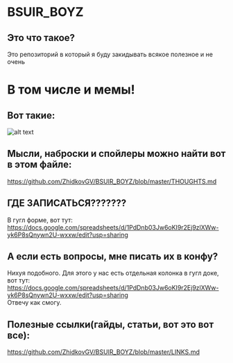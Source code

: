 # BSUIR_BOYZ
## Это что такое?<br>  
Это репозиторий в который я буду закидывать всякое полезное и не очень <br>
# В том числе и мемы!<br>
## Вот такие:  <br>
![alt text](http://varabei.com/bsuir-tech-week/images/iceberg_2.jpg) 
## Мысли, наброски и спойлеры можно найти вот в этом файле:<br>
  https://github.com/ZhidkovGV/BSUIR_BOYZ/blob/master/THOUGHTS.md
## ГДЕ ЗАПИСАТЬСЯ??????? <br>
  В гугл форме, вот тут: <br>
  https://docs.google.com/spreadsheets/d/1PdDnb03Jw6oKI9r2Ej9zlXWw-yk6P8sQnywn2U-wxxw/edit?usp=sharing <br>
## А если есть вопросы, мне писать их в конфу?<br>
Нихуя подобного. Для этого у нас есть отдeльная колонка в гугл доке, вот тут:<br>
https://docs.google.com/spreadsheets/d/1PdDnb03Jw6oKI9r2Ej9zlXWw-yk6P8sQnywn2U-wxxw/edit?usp=sharing <br>
Отвечу как смогу. <br>
## Полезные ссылки(гайды, статьи, вот это вот все):
https://github.com/ZhidkovGV/BSUIR_BOYZ/blob/master/LINKS.md
